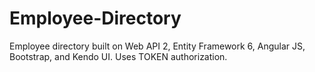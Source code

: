 Employee-Directory
==================

Employee directory built on Web API 2, Entity Framework 6, Angular JS, Bootstrap, and Kendo UI. Uses TOKEN authorization.
